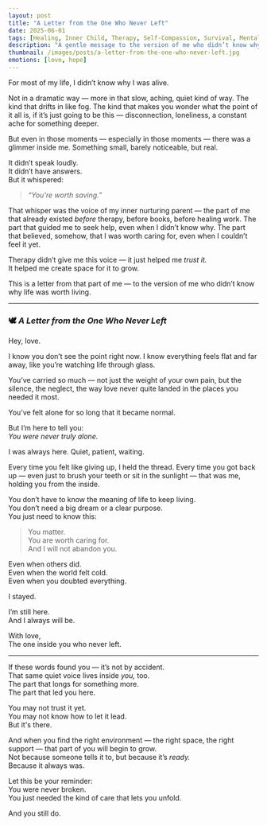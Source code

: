 ```yaml
---
layout: post
title: "A Letter from the One Who Never Left"
date: 2025-06-01
tags: [Healing, Inner Child, Therapy, Self-Compassion, Survival, Mental Health, Emotional Resilience, Hope, Trauma Recovery]
description: "A gentle message to the version of me who didn’t know why life was worth living — and the quiet voice that stayed."
thumbnail: /images/posts/a-letter-from-the-one-who-never-left.jpg
emotions: [love, hope]
---
```


For most of my life, I didn’t know why I was alive.

Not in a dramatic way — more in that slow, aching, quiet kind of way. The kind that drifts in like fog. The kind that makes you wonder what the point of it all is, if it’s just going to be this — disconnection, loneliness, a constant ache for something deeper.

But even in those moments — especially in those moments — there was a glimmer inside me. Something small, barely noticeable, but real.

It didn’t speak loudly.  
It didn’t have answers.  
But it whispered:

> *“You’re worth saving.”*

That whisper was the voice of my inner nurturing parent — the part of me that already existed *before* therapy, before books, before healing work. The part that guided me to seek help, even when I didn’t know why. The part that believed, somehow, that I was worth caring for, even when I couldn’t feel it yet.

Therapy didn’t give me this voice — it just helped me *trust it.*  
It helped me create space for it to grow.

This is a letter from that part of me — to the version of me who didn’t know why life was worth living.

---

### 🕊️ *A Letter from the One Who Never Left*

Hey, love.

I know you don’t see the point right now. I know everything feels flat and far away, like you’re watching life through glass.

You’ve carried so much — not just the weight of your own pain, but the silence, the neglect, the way love never quite landed in the places you needed it most.

You’ve felt alone for so long that it became normal.

But I’m here to tell you:  
*You were never truly alone.*

I was always here. Quiet, patient, waiting.

Every time you felt like giving up, I held the thread. Every time you got back up — even just to brush your teeth or sit in the sunlight — that was me, holding you from the inside.

You don’t have to know the meaning of life to keep living.  
You don’t need a big dream or a clear purpose.  
You just need to know this:

> You matter.  
> You are worth caring for.  
> And I will not abandon you.

Even when others did.  
Even when the world felt cold.  
Even when you doubted everything.

I stayed.

I’m still here.  
And I always will be.

With love,  
The one inside you who never left.

---

If these words found you — it’s not by accident.  
That same quiet voice lives inside *you,* too.  
The part that longs for something more.  
The part that led you here.

You may not trust it yet.  
You may not know how to let it lead.  
But it's there.

And when you find the right environment — the right space, the right support — that part of you will begin to grow.  
Not because someone tells it to, but because it’s *ready.*  
Because it always was.

Let this be your reminder:  
You were never broken.  
You just needed the kind of care that lets you unfold.

And you still do.

